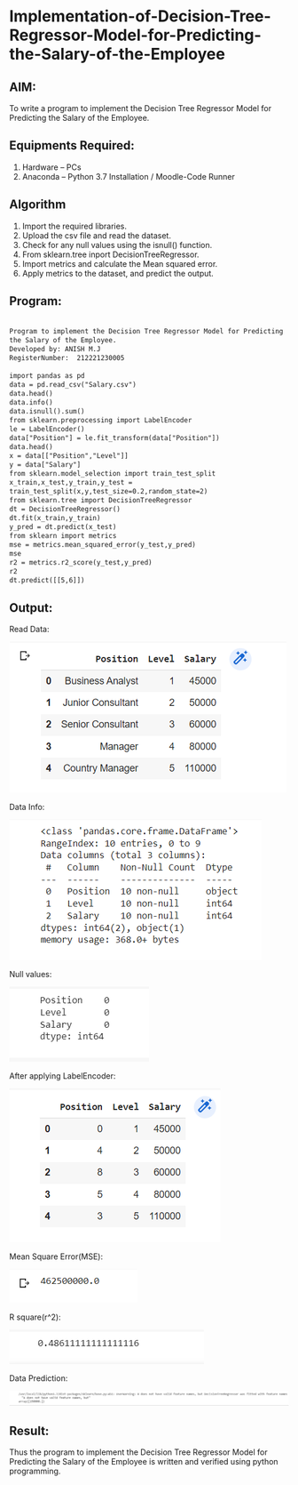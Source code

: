 

# Implementation-of-Decision-Tree-Regressor-Model-for-Predicting-the-Salary-of-the-Employee

## AIM:
To write a program to implement the Decision Tree Regressor Model for Predicting the Salary of the Employee.

## Equipments Required:
1. Hardware – PCs
2. Anaconda – Python 3.7 Installation / Moodle-Code Runner

## Algorithm
1. Import the required libraries.
2. Upload the csv file and read the dataset.
3. Check for any null values using the isnull() function.
4. From sklearn.tree inport DecisionTreeRegressor.
5. Import metrics and calculate the Mean squared error.
6. Apply metrics to the dataset, and predict the output.

## Program:
~~~

Program to implement the Decision Tree Regressor Model for Predicting the Salary of the Employee.
Developed by: ANISH M.J
RegisterNumber:  212221230005

import pandas as pd
data = pd.read_csv("Salary.csv")
data.head()
data.info()
data.isnull().sum()
from sklearn.preprocessing import LabelEncoder
le = LabelEncoder()
data["Position"] = le.fit_transform(data["Position"])
data.head()
x = data[["Position","Level"]]
y = data["Salary"]
from sklearn.model_selection import train_test_split
x_train,x_test,y_train,y_test = train_test_split(x,y,test_size=0.2,random_state=2)
from sklearn.tree import DecisionTreeRegressor
dt = DecisionTreeRegressor()
dt.fit(x_train,y_train)
y_pred = dt.predict(x_test)
from sklearn import metrics
mse = metrics.mean_squared_error(y_test,y_pred)
mse
r2 = metrics.r2_score(y_test,y_pred)
r2
dt.predict([[5,6]])
~~~

## Output:

Read Data:

![Decision Tree Regressor Model for Predicting the Salary of the Employee](head.png)

Data Info:

![Decision Tree Regressor Model for Predicting the Salary of the Employee](info.png)

Null values:

![Decision Tree Regressor Model for Predicting the Salary of the Employee](null.png)

After applying LabelEncoder:

![Decision Tree Regressor Model for Predicting the Salary of the Employee](label.png)

Mean Square Error(MSE):


![Decision Tree Regressor Model for Predicting the Salary of the Employee](mse.png)

R square(r^2):

![Decision Tree Regressor Model for Predicting the Salary of the Employee](r2.png)


Data Prediction:


![Decision Tree Regressor Model for Predicting the Salary of the Employee](datapred.png)





## Result:
Thus the program to implement the Decision Tree Regressor Model for Predicting the Salary of the Employee is written and verified using python programming.
